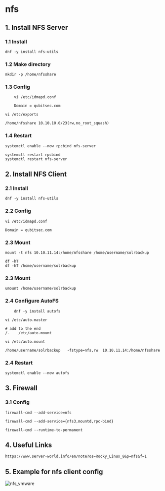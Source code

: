 # nfs

## 1. Install NFS Server

### 1.1 Install

    dnf -y install nfs-utils

### 1.2 Make directory

    mkdir -p /home/nfsshare

### 1.3 Config
```
    vi /etc/idmapd.conf
    
    Domain = qubitsec.com
```
```
vi /etc/exports

/home/nfsshare 10.10.10.0/23(rw,no_root_squash)
```
### 1.4 Restart

    systemctl enable --now rpcbind nfs-server

    systemctl restart rpcbind
    systemctl restart nfs-server

## 2. Install NFS Client

### 2.1 Install

    dnf -y install nfs-utils

### 2.2 Config

    vi /etc/idmapd.conf
    
    Domain = qubitsec.com

### 2.3 Mount
```
mount -t nfs 10.10.11.14:/home/nfsshare /home/username/solrbackup
```
```
df -hT
df -hT /home/username/solrbackup
```
### 2.3 Mount
    umount /home/username/solrbackup

### 2.4 Configure AutoFS
```
    dnf -y install autofs
```
```    
vi /etc/auto.master

# add to the end
/-    /etc/auto.mount
```
```    
vi /etc/auto.mount

/home/username/solrbackup   -fstype=nfs,rw  10.10.11.14:/home/nfsshare
```

### 2.4 Restart

    systemctl enable --now autofs

## 3. Firewall

### 3.1 Config
```
firewall-cmd --add-service=nfs
    
firewall-cmd --add-service={nfs3,mountd,rpc-bind}
        
firewall-cmd --runtime-to-permanent
```    
## 4. Useful Links

    https://www.server-world.info/en/note?os=Rocky_Linux_8&p=nfs&f=1


## 5. Example for nfs client config

![nfs_vmware](https://github.com/QubitSecurity/documentation/assets/24949168/06f2608a-bbc0-4dd0-8257-db4a87847fe5)
